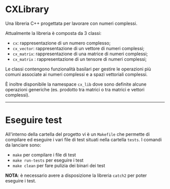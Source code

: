 # CXLibrary

Una libreria C++ progettata per lavorare con numeri complessi.

Attualmente la libreria è composta da 3 classi:
- `cx`: rappresentazione di un numero complesso;
- `cx_vector`: rappresentazione di un vettore di numeri complessi;
- `cx_matrix`: rappresentazione di una matrice di numeri complessi;
- `cx_matrix` :  rappresentazione di un tensore di numeri complessi;

Le classi contengono funzionalità basilari per gestire le operazioni più comuni associate ai numeri complessi e a spazi vettoriali complessi.

È inoltre disponibile la namespace `cx_lib` dove sono definite alcune operazioni generiche (es. prodotto tra matrici o tra matrici e vettori complessi).

***

# Eseguire test

All'interno della cartella del progetto vi è un `Makefile` che permette di compilare ed eseguire i vari file di test situati nella cartella `tests`. I comandi da lanciare sono:
- `make` per compilare i file di test
- `make run-tests` per eseguire i test
- `make clean` per fare pulizia dei binari dei test

**NOTA**: è necessario avere a disposizione la libreria `catch2` per poter eseguire i test.
